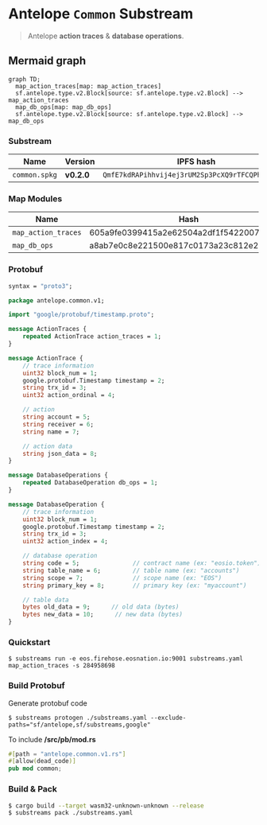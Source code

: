 # Antelope `Common` Substream

> Antelope **action traces** & **database operations**.

## Mermaid graph

```mermaid
graph TD;
  map_action_traces[map: map_action_traces]
  sf.antelope.type.v2.Block[source: sf.antelope.type.v2.Block] --> map_action_traces
  map_db_ops[map: map_db_ops]
  sf.antelope.type.v2.Block[source: sf.antelope.type.v2.Block] --> map_db_ops
```

### Substream

| Name                | Version     | IPFS hash |
|---------------------|-------------|-----------|
| `common.spkg`       | **v0.2.0**  | `QmfE7kdRAPihhvij4ej3rUM2Sp3PcXQ9rTFCQPhPGB5dr5`

### Map Modules

| Name                  | Hash
|-----------------------|--------------|
| `map_action_traces`   | 605a9fe0399415a2e62504a2df1f542200779e7a
| `map_db_ops`          | a8ab7e0c8e221500e817c0173a23c812e2e6b25b

### Protobuf

```proto
syntax = "proto3";

package antelope.common.v1;

import "google/protobuf/timestamp.proto";

message ActionTraces {
    repeated ActionTrace action_traces = 1;
}

message ActionTrace {
    // trace information
    uint32 block_num = 1;
    google.protobuf.Timestamp timestamp = 2;
    string trx_id = 3;
    uint32 action_ordinal = 4;

    // action
    string account = 5;
    string receiver = 6;
    string name = 7;

    // action data
    string json_data = 8;
}

message DatabaseOperations {
    repeated DatabaseOperation db_ops = 1;
}

message DatabaseOperation {
    // trace information
    uint32 block_num = 1;
    google.protobuf.Timestamp timestamp = 2;
    string trx_id = 3;
    uint32 action_index = 4;

    // database operation
    string code = 5;               // contract name (ex: "eosio.token")
    string table_name = 6;         // table name (ex: "accounts")
    string scope = 7;              // scope name (ex: "EOS")
    string primary_key = 8;        // primary key (ex: "myaccount")

    // table data
    bytes old_data = 9;      // old data (bytes)
    bytes new_data = 10;      // new data (bytes)
}
```

### Quickstart

```
$ substreams run -e eos.firehose.eosnation.io:9001 substreams.yaml map_action_traces -s 284958698
```

### Build Protobuf

Generate protobuf code

```
$ substreams protogen ./substreams.yaml --exclude-paths="sf/antelope,sf/substreams,google"
```

To include **/src/pb/mod.rs**

```rs
#[path = "antelope.common.v1.rs"]
#[allow(dead_code)]
pub mod common;
```

### Build & Pack

```bash
$ cargo build --target wasm32-unknown-unknown --release
$ substreams pack ./substreams.yaml
```
